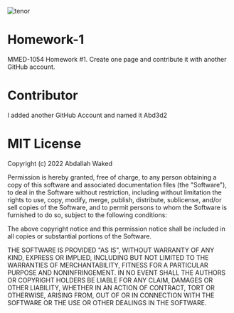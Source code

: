 ![tenor](https://user-images.githubusercontent.com/96971131/151898766-9c1324d2-e72a-4357-8b04-b1d1441c6b49.gif)
# Homework-1

MMED-1054 Homework #1. Create one page and contribute it with another GitHub account.

# Contributor

I added another GitHub Account and named it Abd3d2

# MIT License

Copyright (c) 2022 Abdallah Waked

Permission is hereby granted, free of charge, to any person obtaining a copy
of this software and associated documentation files (the "Software"), to deal
in the Software without restriction, including without limitation the rights
to use, copy, modify, merge, publish, distribute, sublicense, and/or sell
copies of the Software, and to permit persons to whom the Software is
furnished to do so, subject to the following conditions:

The above copyright notice and this permission notice shall be included in all
copies or substantial portions of the Software.

THE SOFTWARE IS PROVIDED "AS IS", WITHOUT WARRANTY OF ANY KIND, EXPRESS OR
IMPLIED, INCLUDING BUT NOT LIMITED TO THE WARRANTIES OF MERCHANTABILITY,
FITNESS FOR A PARTICULAR PURPOSE AND NONINFRINGEMENT. IN NO EVENT SHALL THE
AUTHORS OR COPYRIGHT HOLDERS BE LIABLE FOR ANY CLAIM, DAMAGES OR OTHER
LIABILITY, WHETHER IN AN ACTION OF CONTRACT, TORT OR OTHERWISE, ARISING FROM,
OUT OF OR IN CONNECTION WITH THE SOFTWARE OR THE USE OR OTHER DEALINGS IN THE
SOFTWARE.

